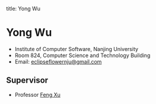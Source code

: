 title: Yong Wu

# Yong Wu

* Institute of Computer Software, Nanjing University
* Room 824, Computer Science and Technology Building
* Email: eclipseflowernju@gmail.com


## Supervisor

* Professor [Feng Xu](/people/fengxu)
